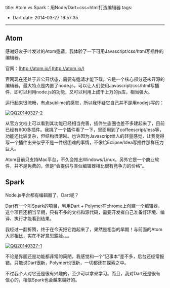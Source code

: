title: Atom vs Spark：用Node/Dart+css+html打造编辑器
tags:
  - Dart
date: 2014-03-27 19:57:35
---

## Atom

感谢好友子叶发过的Atom邀请，我体验了一下可用Javascript/css/html写插件的编辑器。

官网：[http://atom.io/](http://atom.io/)

官网现在还处于非公开状态，需要有邀请才能下载。它是一个核心部分还未开源的编辑器，最大特点是内置了node.js，可以让人们使用Javascript/css/html写插件，即可以利用node.js的功能，又可以利用上成千上万的js库，相当强大。

运行起来很流畅，有点sublime的感觉，所以我怀疑它自己并不是用nodejs写的：

[![QQ20140327-2](http://freewind.me/wp-content/uploads/2014/03/QQ20140327-2.png)](http://freewind.me/wp-content/uploads/2014/03/QQ20140327-2.png)

从官方文档上可以看到其功能已经相当完善，插件生态圈也差不多建起来了，目前已经有600多插件。我挑了一个插件看了一下，里面用到了coffeescript/less等，功能还比较复杂，但结构很清晰。也许因为Javascript给人的轻量感觉，让我觉得写一个插件出来似乎不是一件很困难的事情，不像给Eclipse/Idea写插件那样压力巨大。

Atom目前只支持Mac平台，不久会推出Windows/Linux。另外它是一个商业软件，并不是免费的，但是“会提供与类似编辑器相比很有竞争力的价格”。

## Spark

Node.js平台都有编辑器了，Dart呢？

Dart有一个叫Spark的项目，利用Dart + Polymer在chrome上创建一个编辑器。这个项目还相当早期，只有不多的文档和源代码，需要开发者自己准备好环境、编译、执行才能看到结果。

我经过一翻折腾，终于在今天把它跑起来了，果然是相当的早期！与前面的Atom大哥相比，实在不好意思露脸。。。

[![QQ20140327-1](http://freewind.me/wp-content/uploads/2014/03/QQ20140327-1.png)](http://freewind.me/wp-content/uploads/2014/03/QQ20140327-1.png)

不论是界面还是功能都非常的简陋，我感觉和一个“记事本”差不多，后台还经常报错。只能说Dart很新，Polymer也很新，一切都还在探索之中。

不过我个人对它还是很有兴趣的，至少可以拿来学习。而且，我对Dart还是很有信心的，相信Spark也会越来越好的。